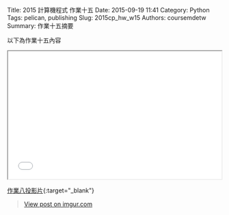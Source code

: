 Title: 2015 計算機程式 作業十五
Date: 2015-09-19 11:41
Category: Python
Tags: pelican, publishing
Slug: 2015cp_hw_w15
Authors: coursemdetw
Summary: 作業十五摘要

以下為作業十五內容

<iframe src="40423137_cp_w15_p.html" width="500" height="300"></iframe>

[作業八投影片](40423137_cp_w15_p.html){:target="_blank"}

<blockquote class="imgur-embed-pub" lang="en" data-id="tDgyusy"><a href="//imgur.com/tDgyusy">View post on imgur.com</a></blockquote><script async src="//s.imgur.com/min/embed.js" charset="utf-8"></script>


